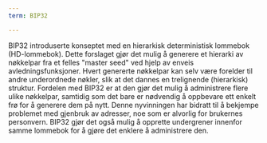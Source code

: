 ```yaml
---
term: BIP32

---
```

BIP32 introduserte konseptet med en hierarkisk deterministisk lommebok (HD-lommebok). Dette forslaget gjør det mulig å generere et hierarki av nøkkelpar fra et felles "master seed" ved hjelp av enveis avledningsfunksjoner. Hvert genererte nøkkelpar kan selv være forelder til andre underordnede nøkler, slik at det dannes en trelignende (hierarkisk) struktur. Fordelen med BIP32 er at den gjør det mulig å administrere flere ulike nøkkelpar, samtidig som det bare er nødvendig å oppbevare ett enkelt frø for å generere dem på nytt. Denne nyvinningen har bidratt til å bekjempe problemet med gjenbruk av adresser, noe som er alvorlig for brukernes personvern. BIP32 gjør det også mulig å opprette undergrener innenfor samme lommebok for å gjøre det enklere å administrere den.